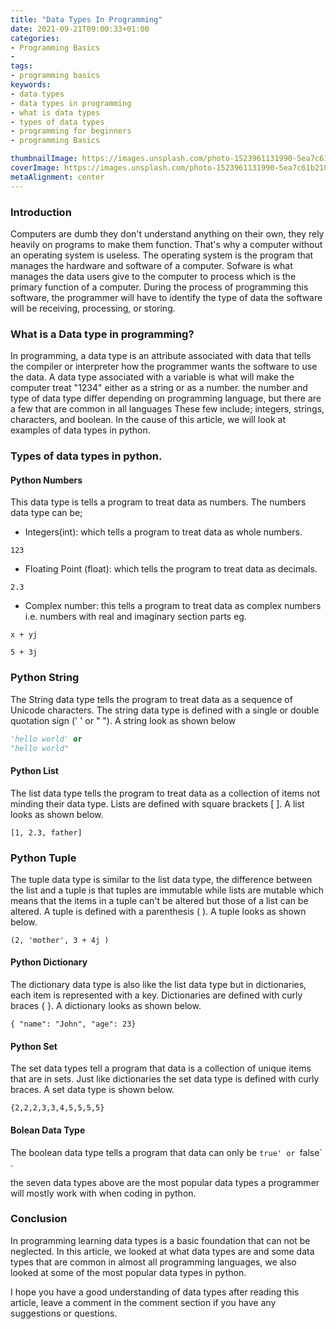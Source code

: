 ```yaml
---
title: "Data Types In Programming"
date: 2021-09-21T09:00:33+01:00
categories:
- Programming Basics
- 
tags:
- programming basics
keywords: 
- data types
- data types in programming
- what is data types 
- types of data types
- programming for beginners
- programming Basics

thumbnailImage: https://images.unsplash.com/photo-1523961131990-5ea7c61b2107?ixid=MnwxMjA3fDB8MHxwaG90by1wYWdlfHx8fGVufDB8fHx8&ixlib=rb-1.2.1&auto=format&fit=crop&w=774&q=80
coverImage: https://images.unsplash.com/photo-1523961131990-5ea7c61b2107?ixid=MnwxMjA3fDB8MHxwaG90by1wYWdlfHx8fGVufDB8fHx8&ixlib=rb-1.2.1&auto=format&fit=crop&w=774&q=80
metaAlignment: center
---
```


### Introduction
Computers are dumb they don't understand anything on their own, they rely heavily on programs to make them function. That's why a computer without an operating system is useless. The operating system is the program that manages the hardware and software of a computer. Sofware is what manages the data users give to the computer to process which is the primary function of a computer. During the process of programming this software, the programmer will have to identify the type of data the software will be receiving, processing, or storing.

### What is a Data type in programming?
In programming, a data type is an attribute associated with data that tells the compiler or interpreter how the programmer wants the software to use the data. A data type associated with a variable is what will make the computer treat "1234" either as a string or as a number. the number and type of data type differ depending on programming language, but there are a few that are common in all languages These few include; integers, strings, characters, and boolean. In the cause of this article, we will look at examples of data types in python.

### Types of data types in python.
#### Python Numbers
This data type is tells a program to treat data as numbers. The numbers data type can be;

- Integers(int): which tells a program to treat data as whole numbers.
```
123
```
- Floating Point (float): which tells the program to treat data as decimals.
```
2.3
```
- Complex number: this tells a program to treat data as complex numbers i.e. numbers with real and imaginary section parts eg.
```
x + yj

5 + 3j
```
### Python String
The String data type tells the program to treat data as a sequence of Unicode characters. The string data type is defined with a single or double quotation sign (' ' or " "). A string look as shown below
```python
'hello world' or
"hello world"
```
#### Python List
The list data type tells the program to treat data as a collection of items not minding their data type. Lists are defined with square brackets [ ]. A list looks as shown below.
```
[1, 2.3, father]
```
### Python Tuple
The tuple data type is similar to the list data type, the difference between the list and a tuple is that tuples are immutable while lists are mutable which means that the items in a tuple can't be altered but those of a list can be altered. A tuple is defined with a parenthesis ( ). A tuple looks as shown below.
```
(2, 'mother', 3 + 4j )
```

#### Python Dictionary
The dictionary data type is also like the list data type but in dictionaries, each item is represented with a key. Dictionaries are defined with curly braces { }. A dictionary looks as shown below.
```
{ "name": "John", "age": 23}
```
#### Python Set
The set data types tell a program that data is a collection of unique items that are in sets. Just like dictionaries the set data type is defined with curly braces. A set data type is shown below.
```
{2,2,2,3,3,4,5,5,5,5}
```
#### Bolean Data Type
The boolean data type tells a program that data can only be `true' or `false` .

the seven data types above are the most popular data types a programmer will mostly work with when coding in python.

### Conclusion 
In programming learning data types is a basic foundation that can not be neglected. In this article, we looked at what data types are and some data types that are common in almost all programming languages, we also looked at some of the most popular data types in python. 

I hope you have a good understanding of data types after reading this article, leave a comment in the comment section if you have any suggestions or questions.


